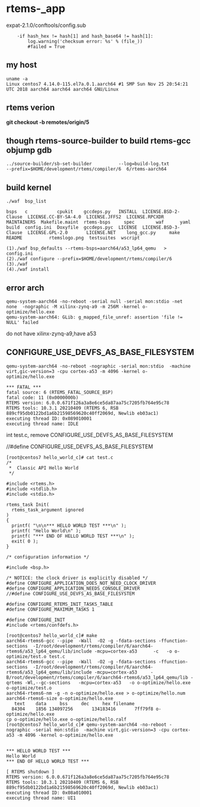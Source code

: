 # rtems-_app
expat-2.1.0/conftools/config.sub

        ·if hash_hex != hash[1] and hash_base64 != hash[1]:
            log.warning('checksum error: %s' % (file_))
            #failed = True
      

## my host 

```
uname -a
Linux centos7 4.14.0-115.el7a.0.1.aarch64 #1 SMP Sun Nov 25 20:54:21 UTC 2018 aarch64 aarch64 aarch64 GNU/Linux
```

## rtems verion

**git checkout -b  remotes/origin/5**

## though rtems-source-builder to build rtems-gcc objump gdb

```
../source-builder/sb-set-builder          --log=build-log.txt          --prefix=$HOME/development/rtems/compiler/6  6/rtems-aarch64
```

## build kernel

	./waf  bsp_list
```
bsps   c           cpukit    gccdeps.py   INSTALL  LICENSE.BSD-2-Clause  LICENSE.CC-BY-SA-4.0  LICENSE.JFFS2  LICENSE.RPCXDR  MAINTAINERS  Makefile.maint  rtems-bsps     spec        waf      yaml
build  config.ini  Doxyfile  gccdeps.pyc  LICENSE  LICENSE.BSD-3-Clause  LICENSE.GPL-2.0       LICENSE.NET    long_gcc.py     make         README          rtemslogo.png  testsuites  wscript
```

```
(1)./waf bsp_defaults --rtems-bsps=aarch64/a53_lp64_qemu   > config.ini
(2)./waf configure --prefix=$HOME/development/rtems/compiler/6
(3)./waf 
(4)./waf install
```

##   error arch
```
qemu-system-aarch64 -no-reboot -serial null -serial mon:stdio -net none  -nographic -M xilinx-zynq-a9 -m 256M -kernel o-optimize/hello.exe
qemu-system-aarch64: GLib: g_mapped_file_unref: assertion 'file != NULL' failed
```

do not have xilinx-zynq-a9,have a53

##  CONFIGURE_USE_DEVFS_AS_BASE_FILESYSTEM
```
qemu-system-aarch64 -no-reboot -nographic -serial mon:stdio  -machine virt,gic-version=3 -cpu cortex-a53 -m 4096 -kernel o-optimize/hello.exe 

*** FATAL ***
fatal source: 6 (RTEMS_FATAL_SOURCE_BSP)
fatal code: 11 (0x0000000b)
RTEMS version: 6.0.0.671f126a3a8e6ce5da87aa75c7205fb764e95c78
RTEMS tools: 10.3.1 20210409 (RTEMS 6, RSB 889cf95db0122bd1a6b21598569620c40ff2069d, Newlib eb03ac1)
executing thread ID: 0x089010001
executing thread name: IDLE
```

int test.c, remove  CONFIGURE_USE_DEVFS_AS_BASE_FILESYSTEM

//#define CONFIGURE_USE_DEVFS_AS_BASE_FILESYSTEM


```
[root@centos7 hello_world_c]# cat test.c
/*
 *  Classic API Hello World
 */

#include <rtems.h>
#include <stdlib.h>
#include <stdio.h>

rtems_task Init(
  rtems_task_argument ignored
)
{
  printf( "\n\n*** HELLO WORLD TEST ***\n" );
  printf( "Hello World\n" );
  printf( "*** END OF HELLO WORLD TEST ***\n" );
  exit( 0 );
}

/* configuration information */

#include <bsp.h>

/* NOTICE: the clock driver is explicitly disabled */
#define CONFIGURE_APPLICATION_DOES_NOT_NEED_CLOCK_DRIVER
#define CONFIGURE_APPLICATION_NEEDS_CONSOLE_DRIVER
//#define CONFIGURE_USE_DEVFS_AS_BASE_FILESYSTEM

#define CONFIGURE_RTEMS_INIT_TASKS_TABLE
#define CONFIGURE_MAXIMUM_TASKS 1

#define CONFIGURE_INIT
#include <rtems/confdefs.h>
```


```
[root@centos7 hello_world_c]# make
aarch64-rtems6-gcc --pipe  -Wall  -O2 -g -fdata-sections -ffunction-sections  -I/root/development/rtems/compiler/6/aarch64-rtems6/a53_lp64_qemu/lib/include -mcpu=cortex-a53      -c   -o o-optimize/test.o test.c
aarch64-rtems6-gcc --pipe  -Wall  -O2 -g -fdata-sections -ffunction-sections  -I/root/development/rtems/compiler/6/aarch64-rtems6/a53_lp64_qemu/lib/include -mcpu=cortex-a53     -B/root/development/rtems/compiler/6/aarch64-rtems6/a53_lp64_qemu/lib -qrtems -Wl,--gc-sections   -mcpu=cortex-a53   -o o-optimize/hello.exe  o-optimize/test.o       
aarch64-rtems6-nm -g -n o-optimize/hello.exe > o-optimize/hello.num
aarch64-rtems6-size o-optimize/hello.exe
   text    data     bss     dec     hex filename
  84304    1856 134097256       134183416       7ff79f8 o-optimize/hello.exe
cp o-optimize/hello.exe o-optimize/hello.ralf
[root@centos7 hello_world_c]# qemu-system-aarch64 -no-reboot -nographic -serial mon:stdio  -machine virt,gic-version=3 -cpu cortex-a53 -m 4096 -kernel o-optimize/hello.exe 


*** HELLO WORLD TEST ***
Hello World
*** END OF HELLO WORLD TEST ***

[ RTEMS shutdown ]
RTEMS version: 6.0.0.671f126a3a8e6ce5da87aa75c7205fb764e95c78
RTEMS tools: 10.3.1 20210409 (RTEMS 6, RSB 889cf95db0122bd1a6b21598569620c40ff2069d, Newlib eb03ac1)
executing thread ID: 0x08a010001
executing thread name: UI1 
```
